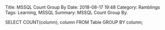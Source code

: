 Title: MSSQL Count Group By
Date: 2018-08-17 19:48
Category: Ramblings
Tags: Learning, MSSQL
Summary: MSSQL Count Group By.

SELECT COUNT(column), column
FROM Table
GROUP BY column;